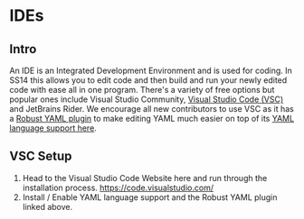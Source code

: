# IDEs

## Intro
An IDE is an Integrated Development Environment and is used for coding. In SS14 this allows you to edit code and then build and run your newly edited code with ease all in one program. There's a variety of free options but popular ones include Visual Studio Community, [Visual Studio Code (VSC)](https://code.visualstudio.com/) and JetBrains Rider. We encourage all new contributors to use VSC as it has a [Robust YAML plugin](https://marketplace.visualstudio.com/items?itemName=slava0135.robust-yaml) to make editing YAML much easier on top of its [YAML language support here](https://marketplace.visualstudio.com/items?itemName=redhat.vscode-yaml).

## VSC Setup
1. Head to the Visual Studio Code Website here and run through the installation process. https://code.visualstudio.com/
2. Install / Enable YAML language support and the Robust YAML plugin linked above.
